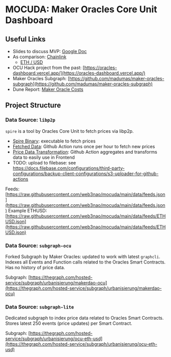 # MOCUDA: Maker Oracles Core Unit Dashboard

## Useful Links

- Slides to discuss MVP: [Google Doc](https://docs.google.com/presentation/d/17DbYG1u-Ii7Krky28FbvLd3quCVh7-vR2Z_OqDxiCgg/edit#slide=id.g126f966e658_0_23)
- As comparison: [Chainlink](https://data.chain.link/)
  - [ETH / USD](https://data.chain.link/ethereum/mainnet/crypto-usd/eth-usd)
- OCU Hack project from the past: [https://oracles-dashboard.vercel.app/](https://oracles-dashboard.vercel.app/)
- Maker Oracles Subgraph: [https://github.com/madumas/maker-oracles-subgraph](https://github.com/madumas/maker-oracles-subgraph)
- Dune Report: [Maker Oracle Costs](https://dune.com/madumas/Maker-Oracle-Costs?2.%20Start%20Date=2021-08-01%2000%3A00%3A00)

## Project Structure

### Data Source: `libp2p`

`spire` is a tool by Oracles Core Unit to fetch prices via libp2p.

- [Spire Binary](./spire/): executable to fetch prices
- [Fetched Data](./data/): Github Action runs once per hour to fetch new prices
- [Price Data Transformation](./data-transformation/): Github Action aggregates and transforms data to easily use in Frontend
- TODO: upload to filebase: see https://docs.filebase.com/configurations/third-party-configurations/backup-client-configurations/s3-uploader-for-github-actions

Feeds: [https://raw.githubusercontent.com/web3nao/mocuda/main/data/feeds.json](https://raw.githubusercontent.com/web3nao/mocuda/main/data/feeds.json)
Example ETHUSD: [https://raw.githubusercontent.com/web3nao/mocuda/main/data/feeds/ETHUSD.json](https://raw.githubusercontent.com/web3nao/mocuda/main/data/feeds/ETHUSD.json)

### Data Source: `subgraph-ocu`

Forked Subgraph by Maker Oracles: updated to work with latest `graphcli`. Indexes all Events and Function calls related to the Oracles Smart Contracts. Has no history of price data.

Subgraph: [https://thegraph.com/hosted-service/subgraph/urbanisierung/makerdao-ocu](https://thegraph.com/hosted-service/subgraph/urbanisierung/makerdao-ocu)

### Data Source: `subgraph-lite`

Dedicated subgraph to index price data related to Oracles Smart Contracts. Stores latest 250 events (price updates) per Smart Contract.

Subgraph: [https://thegraph.com/hosted-service/subgraph/urbanisierung/ocu-eth-usd](https://thegraph.com/hosted-service/subgraph/urbanisierung/ocu-eth-usd)
